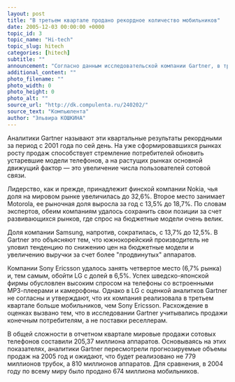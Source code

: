 ```yaml
---
layout: post
title: "В третьем квартале продано рекордное количество мобильников"
date: 2005-12-03 00:00:00 +0000
topic_id: 3
topic_name: "Hi-tech"
topic_slug: hitech
categories: [hitech]
subtitle: ""
announcement: "Согласно данным исследовательской компании Gartner, в третьем квартале 2005 года объемы продаж мобильных телефонов продолжали расти. С июля по сентябрь по всему миру было реализовано на 22% больше трубок, чем в аналогичном периоде прошлого года, сообщает Tech Web."
additional_content: ""
photo_filename: ""
photo_width: 0
photo_height: 0
photo_alt: ""
source_url: "http://dk.compulenta.ru/240202/"
source_text: "Компьюлента"
author: "Эльвира КОШКИНА"
---
```

Аналитики Gartner называют эти квартальные результаты рекордными за период с 2001 года по сей день. На уже сформировавшихся рынках росту продаж способствует стремление потребителей обновить устаревшие модели телефонов, а на растущих рынках основной движущий фактор &mdash; это увеличение числа пользователей сотовой связи.

Лидерство, как и прежде, принадлежит финской компании Nokia, чья доля на мировом рынке увеличилась до 32,6%. Второе место занимает Motorola, ее рыночная доля выросла за год с 13,5% до 18,7%. По словам экспертов, обеим компаниям удалось сохранить свои позиции за счет развивающихся рынков, где спрос на бюджетные модели очень велик.

Доля компании Samsung, напротив, сократилась, с 13,7% до 12,5%. В Gartner это объясняют тем, что южнокорейский производитель не уловил тенденцию по снижению цен на бюджетные модели и увеличению выручки за счет более "продвинутых" аппаратов.

Компании Sony Ericsson удалось занять четвертое место (6,7% рынка) и, тем самым, обойти LG с долей в 6,5%. Успех шведско-японской фирмы обусловлен высоким спросом на телефоны со встроенными МР3-плеерами и камерофоны. Однако в LG с оценкой аналитков Gartner не согласны и утверждают, что их компания реализовала в третьем квартале больше мобильников, чем Sony Ericsson. Расхождение в оценках вызвано тем, что в исследовании Gartner учитывались продажи конечным потребителям, а не поставки реселлерам.

В общей сложности в отчетном квартале мировые продажи сотовых телефонов составили 205,37 миллиона аппаратов. Основываясь на этих показателях, аналитики Gartner пересмотрели прогнозируемые объемы продаж на 2005 год и ожидают, что будет реализовано не 779 миллионов трубок, а 810 миллионов аппаратов. Для сравнения, в 2004 году по всему миру было продано 674 миллиона мобильников.

